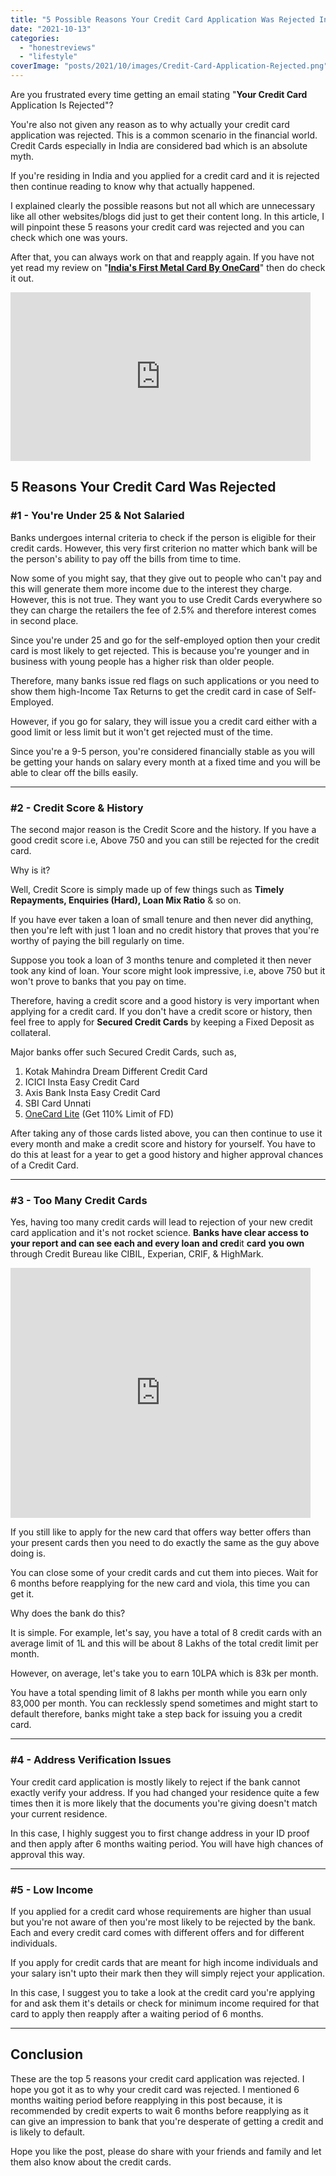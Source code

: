 ```yaml
---
title: "5 Possible Reasons Your Credit Card Application Was Rejected In India"
date: "2021-10-13"
categories: 
  - "honestreviews"
  - "lifestyle"
coverImage: "posts/2021/10/images/Credit-Card-Application-Rejected.png"
---
```


Are you frustrated every time getting an email stating "**Your Credit Card** Application Is Rejected"?

You're also not given any reason as to why actually your credit card application was rejected. This is a common scenario in the financial world. Credit Cards especially in India are considered bad which is an absolute myth.

If you're residing in India and you applied for a credit card and it is rejected then continue reading to know why that actually happened.

I explained clearly the possible reasons but not all which are unnecessary like all other websites/blogs did just to get their content long. In this article, I will pinpoint these 5 reasons your credit card was rejected and you can check which one was yours.

After that, you can always work on that and reapply again. If you have not yet read my review on "**[India's First Metal Card By OneCard](https://sastaeinstein.com/onecard-credit-card-review/)**" then do check it out.

<iframe src="https://giphy.com/embed/1qhGTMssFf4OaDyN0u" width="480" height="270" frameborder="0" class="giphy-embed" allowfullscreen></iframe>

## 5 Reasons Your Credit Card Was Rejected

### #1 - **You're Under 25 & Not Salaried**

Banks undergoes internal criteria to check if the person is eligible for their credit cards. However, this very first criterion no matter which bank will be the person's ability to pay off the bills from time to time.

Now some of you might say, that they give out to people who can't pay and this will generate them more income due to the interest they charge. However, this is not true. They want you to use Credit Cards everywhere so they can charge the retailers the fee of 2.5% and therefore interest comes in second place.

Since you're under 25 and go for the self-employed option then your credit card is most likely to get rejected. This is because you're younger and in business with young people has a higher risk than older people.

Therefore, many banks issue red flags on such applications or you need to show them high-Income Tax Returns to get the credit card in case of Self-Employed.

However, if you go for salary, they will issue you a credit card either with a good limit or less limit but it won't get rejected must of the time.

Since you're a 9-5 person, you're considered financially stable as you will be getting your hands on salary every month at a fixed time and you will be able to clear off the bills easily.

* * *

### **#2 - Credit Score & History**

The second major reason is the Credit Score and the history. If you have a good credit score i.e, Above 750 and you can still be rejected for the credit card.

Why is it?

Well, Credit Score is simply made up of few things such as **Timely Repayments, Enquiries (Hard), Loan Mix Ratio** & so on.

If you have ever taken a loan of small tenure and then never did anything, then you're left with just 1 loan and no credit history that proves that you're worthy of paying the bill regularly on time.

Suppose you took a loan of 3 months tenure and completed it then never took any kind of loan. Your score might look impressive, i.e, above 750 but it won't prove to banks that you pay on time.

Therefore, having a credit score and a good history is very important when applying for a credit card. If you don't have a credit score or history, then feel free to apply for **Secured Credit Cards** by keeping a Fixed Deposit as collateral.

Major banks offer such Secured Credit Cards, such as,

1. Kotak Mahindra Dream Different Credit Card
2. ICICI Insta Easy Credit Card
3. Axis Bank Insta Easy Credit Card
4. SBI Card Unnati
5. [OneCard Lite](https://1cardapp.page.link/AsBc) (Get 110% Limit of FD)

After taking any of those cards listed above, you can then continue to use it every month and make a credit score and history for yourself. You have to do this at least for a year to get a good history and higher approval chances of a Credit Card.

* * *

### #**3 - Too Many Credit Cards**

Yes, having too many credit cards will lead to rejection of your new credit card application and it's not rocket science. **Banks have clear access to your report and can see each and every loan and cred**it **card** **you own** through Credit Bureau like CIBIL, Experian, CRIF, & HighMark.

<iframe src="https://giphy.com/embed/kt6rktnml8cPSdpHF9" width="480" height="400" frameborder="0" class="giphy-embed" allowfullscreen></iframe>

If you still like to apply for the new card that offers way better offers than your present cards then you need to do exactly the same as the guy above doing is.

You can close some of your credit cards and cut them into pieces. Wait for 6 months before reapplying for the new card and viola, this time you can get it.

Why does the bank do this?

It is simple. For example, let's say, you have a total of 8 credit cards with an average limit of 1L and this will be about 8 Lakhs of the total credit limit per month.

However, on average, let's take you to earn 10LPA which is 83k per month.

You have a total spending limit of 8 lakhs per month while you earn only 83,000 per month. You can recklessly spend sometimes and might start to default therefore, banks might take a step back for issuing you a credit card.

* * *

### **#4 - Address Verification Issues**

Your credit card application is mostly likely to reject if the bank cannot exactly verify your address. If you had changed your residence quite a few times then it is more likely that the documents you're giving doesn't match your current residence.

In this case, I highly suggest you to first change address in your ID proof and then apply after 6 months waiting period. You will have high chances of approval this way.

* * *

### **#5 - Low Income**

If you applied for a credit card whose requirements are higher than usual but you're not aware of then you're most likely to be rejected by the bank. Each and every credit card comes with different offers and for different individuals.

If you apply for credit cards that are meant for high income individuals and your salary isn't upto their mark then they will simply reject your application.

In this case, I suggest you to take a look at the credit card you're applying for and ask them it's details or check for minimum income required for that card to apply then reapply after a waiting period of 6 months.

* * *

## Conclusion

These are the top 5 reasons your credit card application was rejected. I hope you got it as to why your credit card was rejected. I mentioned 6 months waiting period before reapplying in this post because, it is recommended by credit experts to wait 6 months before reapplying as it can give an impression to bank that you're desperate of getting a credit and is likely to default.

Hope you like the post, please do share with your friends and family and let them also know about the credit cards.
